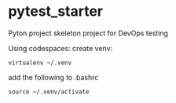 # pytest_starter

Pyton project skeleton project for DevOps testing

Using codespaces:
create venv:
```
virtualenv ~/.venv
```
add the following to .bashrc
```
source ~/.venv/activate
```

